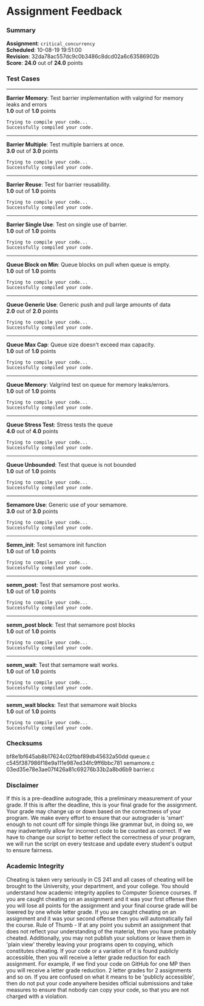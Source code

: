 # Assignment Feedback

### Summary

**Assignment**: `critical_concurrency`  
**Scheduled**: 10-08-19 19:51:00  
**Revision**: 32da78ac557dc9c0b3486c8dcd02a6c63586902b  
**Score**: **24.0** out of **24.0** points

### Test Cases
---

**Barrier Memory**: Test barrier implementation with valgrind for memory leaks and errors  
**1.0** out of **1.0** points
```
Trying to compile your code...
Successfully compiled your code.
```
---

**Barrier Multiple**: Test multiple barriers at once.  
**3.0** out of **3.0** points
```
Trying to compile your code...
Successfully compiled your code.
```
---

**Barrier Reuse**: Test for barrier reusability.  
**1.0** out of **1.0** points
```
Trying to compile your code...
Successfully compiled your code.
```
---

**Barrier Single Use**: Test on single use of barrier.  
**1.0** out of **1.0** points
```
Trying to compile your code...
Successfully compiled your code.
```
---

**Queue Block on Min**: Queue blocks on pull when queue is empty.  
**1.0** out of **1.0** points
```
Trying to compile your code...
Successfully compiled your code.
```
---

**Queue Generic Use**: Generic push and pull large amounts of data  
**2.0** out of **2.0** points
```
Trying to compile your code...
Successfully compiled your code.
```
---

**Queue Max Cap**: Queue size doesn't exceed max capacity.  
**1.0** out of **1.0** points
```
Trying to compile your code...
Successfully compiled your code.
```
---

**Queue Memory**: Valgrind test on queue for memory leaks/errors.  
**1.0** out of **1.0** points
```
Trying to compile your code...
Successfully compiled your code.
```
---

**Queue Stress Test**: Stress tests the queue  
**4.0** out of **4.0** points
```
Trying to compile your code...
Successfully compiled your code.
```
---

**Queue Unbounded**: Test that queue is not bounded  
**1.0** out of **1.0** points
```
Trying to compile your code...
Successfully compiled your code.
```
---

**Semamore Use**: Generic use of your semamore.  
**3.0** out of **3.0** points
```
Trying to compile your code...
Successfully compiled your code.
```
---

**Semm_init**: Test semamore init function  
**1.0** out of **1.0** points
```
Trying to compile your code...
Successfully compiled your code.
```
---

**semm_post**: Test that semamore post works.  
**1.0** out of **1.0** points
```
Trying to compile your code...
Successfully compiled your code.
```
---

**semm_post block**: Test that semamore post blocks  
**1.0** out of **1.0** points
```
Trying to compile your code...
Successfully compiled your code.
```
---

**semm_wait**: Test that semamore wait works.  
**1.0** out of **1.0** points
```
Trying to compile your code...
Successfully compiled your code.
```
---

**semm_wait blocks**: Test that semamore wait blocks  
**1.0** out of **1.0** points
```
Trying to compile your code...
Successfully compiled your code.
```
### Checksums

bf8e1bf645ab8b17624c02fbbf89db45632a50dd queue.c  
c545f387986f18e9a111e987ed34fc9ff6bbc781 semamore.c  
03ed35e78e3ae07f426a81c69276b33b2a8bd6b9 barrier.c


### Disclaimer
If this is a pre-deadline autograde, this a preliminary measurement of your grade.
If this is after the deadline, this is your final grade for the assignment.
Your grade may change up or down based on the correctness of your program.
We make every effort to ensure that our autograder is 'smart' enough to not count off
for simple things like grammar but, in doing so, we may inadvertently allow for
incorrect code to be counted as correct.
If we have to change our script to better reflect the correctness of your program,
we will run the script on every testcase and update every student's output to ensure fairness.



### Academic Integrity
Cheating is taken very seriously in CS 241 and all cases of cheating will be brought to the University, your department, and your college.
You should understand how academic integrity applies to Computer Science courses.
If you are caught cheating on an assignment and it was your first offense then you will lose all points for the assignment and your final course
grade will be lowered by one whole letter grade. If you are caught cheating on an assignment and it was your second offense then you will automatically fail the course.
Rule of Thumb - If at any point you submit an assignment that does not reflect your understanding of the material, then you have probably cheated.
Additionally, you may not publish your solutions or leave them in 'plain view' thereby leaving your programs open to copying, which constitutes cheating.
If your code or a variation of it is found publicly accessible, then you will receive a letter grade reduction for each assignment.
For example, if we find your code on GitHub for one MP then you will receive a letter grade reduction. 2 letter grades for 2 assignments and so on.
If you are confused on what it means to be 'publicly accessible', then do not put your code anywhere besides official submissions and take measures
to ensure that nobody can copy your code, so that you are not charged with a violation.


